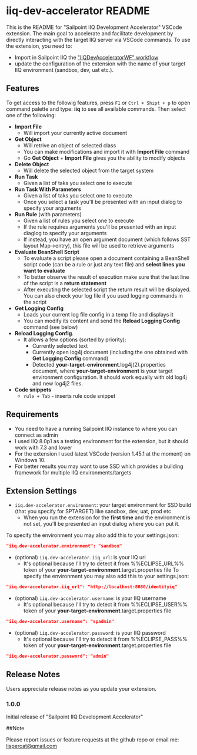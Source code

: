 # iiq-dev-accelerator README

This is the README for "Sailpoint IIQ Development Accelerator" VSCode extension.
The main goal to accelerate and facilitate development by directly interacting with the target IIQ server via VSCode commands.
To use the extension, you need to:
* Import in Sailpoint IIQ the ["IIQDevAcceleratorWF" workflow](https://raw.githubusercontent.com/lispercat/sailpoint-iiq-dev-accelerator/master/src/workflow.xml) 
* update the configuration of the extension with the name of your target IIQ environment (sandbox, dev, uat etc.).


## Features

To get access to the followig features, press `F1` or `Ctrl + Shipt + p` to open command palette and type: **iiq** to see all available commands. Then select one of the following:
* **Import File**
  * Will import your currently active document
* **Get Object**
  * Will retrive an object of selected class
  * You can make modifications and import it with **Import File** command
  * Go **Get Object** + **Import File** gives you the ability to modify objects
* **Delete Object**
  * Will delete the selected object from the target system
* **Run Task**
  * Given a list of taks you select one to execute
* **Run Task With Parameters**
  * Given a list of taks you select one to execute
  * Once you select a task you'll be presented with an input dialog to specify your arguments 
* **Run Rule** (with parameters)
  * Given a list of rules you select one to execute
  * If the rule requires arguments you'll be presented with an input diaglog to specify your arguments
  * If instead, you have an open argument document (which follows SST layout Map->entry), this file will be used to retrieve arguments
* **Evaluate BeanShell Script** 
  * To evaluate a script please open a document containing a BeanShell script code (can be a rule or just any text file) and **select lines you want to evaluate**
  * To better observe the result of execution make sure that the last line of the script is a **return  statement**
  * After executing the selected script the return result will be displayed. You can also check your log file if you used logging commands in the script
* **Get Logging Config**
  * Loads your current log file config in a temp file and displays it
  * You can modify its content and send the **Reload Logging Config** command (see below)
* **Reload Logging Config**. 
  * It allows a few options (sorted by priority):
    * Currently selected text
    * Currently open log4j document (including the one obtained with **Get Logging Config** command)
    * Detected **your-target-environment**.log4j(2).properties document, where **your-target-environment** is your target environment configuration. It should work equally with old log4j and new log4j2 files.
* **Code snippets**
  * `rule + Tab` - inserts rule code snippet

## Requirements

* You need to have a running Sailpoint IIQ instance to where you can connect as admin
* I used IIQ 8.0p1 as a testing environment for the extension, but it should work with 7.3 and lower
* For the extension I used latest VSCode (version 1.45.1 at the moment) on Windows 10.
* For better results you may want to use SSD which provides a building framework for multiple IIQ environments/targets


## Extension Settings

* `iiq.dev-accelerator.environment`: your target environment for SSD build (that you specify for SPTARGET) like sandbox, dev, uat, prod etc
  * When you run the extension for the **first time** and the environment is not set, you'll be presented an input dialog where you can put it.

To specify the environment you may also add this to your settings.json:
```json
"iiq.dev-accelerator.environment": "sandbox"
```

* (optional) `iiq.dev-accelerator.iiq_url`: is your IIQ url 
  * It's optional because I'll try to detect it from %%ECLIPSE_URL%% token of your **your-target-environment**.target.properties file
To specify the environment you may also add this to your settings.json:
```json
"iiq.dev-accelerator.iiq_url": "http://localhost:8080/identityiq"
```

* (optional) `iiq.dev-accelerator.username`: is your IIQ username
  * It's optional because I'll try to detect it from %%ECLIPSE_USER%% token of your **your-target-environment**.target.properties file
```json
"iiq.dev-accelerator.username": "spadmin"
```

* (optional) `iiq.dev-accelerator.password`: is your IIQ password
  * It's optional because I'll try to detect it from %%ECLIPSE_PASS%% token of your **your-target-environment**.target.properties file
```json
"iiq.dev-accelerator.password": "admin"
```


## Release Notes

Users appreciate release notes as you update your extension.

### 1.0.0

Initial release of "Sailpoint IIQ Development Accelerator"


##Note

Please report issues or feature requests at the github repo or email me: lispercat@gmail.com

